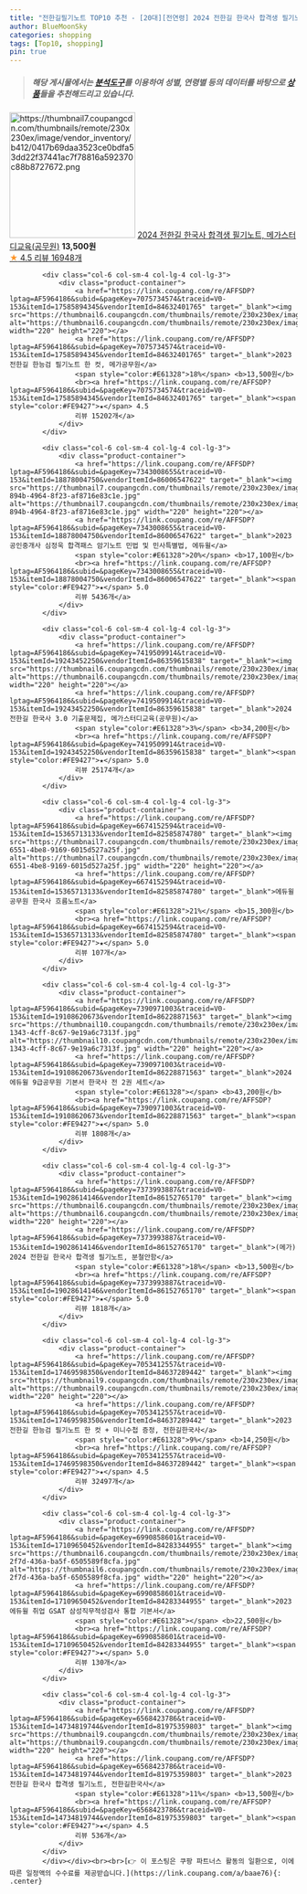 ```yaml
---
title: "전한길필기노트 TOP10 추천 - [20대][전연령] 2024 전한길 한국사 합격생 필기노트, 메가스터디교육(공무원)"
author: BlueMoonSky
categories: shopping
tags: [Top10, shopping]
pin: true
---
```


> ##### 해당 게시물에서는 [**분석도구**](https://itemscout.io/)를 이용하여 **성별**, **연령별** 등의 데이터를 바탕으로 [**상품**](https://link.coupang.com/a/baae76)들을 추천해드리고 있습니다.
<div class="container"><div class="row">
            <div class="col-6 col-sm-4 col-lg-4 col-lg-3">
                <div class="product-container">
                    <a href="https://link.coupang.com/re/AFFSDP?lptag=AF5964186&subid=&pageKey=7372476842&traceid=V0-153&itemId=19021245288&vendorItemId=86145620728" target="_blank"><img src="https://thumbnail7.coupangcdn.com/thumbnails/remote/230x230ex/image/vendor_inventory/b412/0417b69daa3523ce0bdfa53dd22f37441ac7f78816a592370c88b8727672.png" alt="https://thumbnail7.coupangcdn.com/thumbnails/remote/230x230ex/image/vendor_inventory/b412/0417b69daa3523ce0bdfa53dd22f37441ac7f78816a592370c88b8727672.png" width="220" height="220"></a>
                    <a href="https://link.coupang.com/re/AFFSDP?lptag=AF5964186&subid=&pageKey=7372476842&traceid=V0-153&itemId=19021245288&vendorItemId=86145620728" target="_blank">2024 전한길 한국사 합격생 필기노트, 메가스터디교육(공무원)</a>
                    <span style="color:#E61328"></span> <b>13,500원</b>
                    <br><a href="https://link.coupang.com/re/AFFSDP?lptag=AF5964186&subid=&pageKey=7372476842&traceid=V0-153&itemId=19021245288&vendorItemId=86145620728" target="_blank"><span style="color:#FE9427">★</span> 4.5
                    리뷰 16948개</a>
                </div>
            </div>
            
            <div class="col-6 col-sm-4 col-lg-4 col-lg-3">
                <div class="product-container">
                    <a href="https://link.coupang.com/re/AFFSDP?lptag=AF5964186&subid=&pageKey=7075734574&traceid=V0-153&itemId=17585894345&vendorItemId=84632401765" target="_blank"><img src="https://thumbnail6.coupangcdn.com/thumbnails/remote/230x230ex/image/vendor_inventory/e3f7/2ea8370d4de8c0027a0bbf50daecd1437c5584aedc2bfa09171d209038b1.png" alt="https://thumbnail6.coupangcdn.com/thumbnails/remote/230x230ex/image/vendor_inventory/e3f7/2ea8370d4de8c0027a0bbf50daecd1437c5584aedc2bfa09171d209038b1.png" width="220" height="220"></a>
                    <a href="https://link.coupang.com/re/AFFSDP?lptag=AF5964186&subid=&pageKey=7075734574&traceid=V0-153&itemId=17585894345&vendorItemId=84632401765" target="_blank">2023 전한길 한능검 필기노트 한 컷, 메가공무원</a>
                    <span style="color:#E61328">18%</span> <b>13,500원</b>
                    <br><a href="https://link.coupang.com/re/AFFSDP?lptag=AF5964186&subid=&pageKey=7075734574&traceid=V0-153&itemId=17585894345&vendorItemId=84632401765" target="_blank"><span style="color:#FE9427">★</span> 4.5
                    리뷰 15202개</a>
                </div>
            </div>
            
            <div class="col-6 col-sm-4 col-lg-4 col-lg-3">
                <div class="product-container">
                    <a href="https://link.coupang.com/re/AFFSDP?lptag=AF5964186&subid=&pageKey=7343008655&traceid=V0-153&itemId=18878004750&vendorItemId=86006547622" target="_blank"><img src="https://thumbnail7.coupangcdn.com/thumbnails/remote/230x230ex/image/retail/images/2023/05/18/17/0/5cba9661-894b-4964-8f23-af8716e83c1e.jpg" alt="https://thumbnail7.coupangcdn.com/thumbnails/remote/230x230ex/image/retail/images/2023/05/18/17/0/5cba9661-894b-4964-8f23-af8716e83c1e.jpg" width="220" height="220"></a>
                    <a href="https://link.coupang.com/re/AFFSDP?lptag=AF5964186&subid=&pageKey=7343008655&traceid=V0-153&itemId=18878004750&vendorItemId=86006547622" target="_blank">2023 공인중개사 심정욱 합격패스 암기노트 민법 및 민사특별법, 에듀윌</a>
                    <span style="color:#E61328">20%</span> <b>17,100원</b>
                    <br><a href="https://link.coupang.com/re/AFFSDP?lptag=AF5964186&subid=&pageKey=7343008655&traceid=V0-153&itemId=18878004750&vendorItemId=86006547622" target="_blank"><span style="color:#FE9427">★</span> 5.0
                    리뷰 5436개</a>
                </div>
            </div>
            
            <div class="col-6 col-sm-4 col-lg-4 col-lg-3">
                <div class="product-container">
                    <a href="https://link.coupang.com/re/AFFSDP?lptag=AF5964186&subid=&pageKey=7419509914&traceid=V0-153&itemId=19243452250&vendorItemId=86359615838" target="_blank"><img src="https://thumbnail6.coupangcdn.com/thumbnails/remote/230x230ex/image/vendor_inventory/d91a/ff2bf273c1dc74103573defa4debdbeb5f0e825f8c175b6166388afd77a3.png" alt="https://thumbnail6.coupangcdn.com/thumbnails/remote/230x230ex/image/vendor_inventory/d91a/ff2bf273c1dc74103573defa4debdbeb5f0e825f8c175b6166388afd77a3.png" width="220" height="220"></a>
                    <a href="https://link.coupang.com/re/AFFSDP?lptag=AF5964186&subid=&pageKey=7419509914&traceid=V0-153&itemId=19243452250&vendorItemId=86359615838" target="_blank">2024 전한길 한국사 3.0 기출문제집, 메가스터디교육(공무원)</a>
                    <span style="color:#E61328">3%</span> <b>34,200원</b>
                    <br><a href="https://link.coupang.com/re/AFFSDP?lptag=AF5964186&subid=&pageKey=7419509914&traceid=V0-153&itemId=19243452250&vendorItemId=86359615838" target="_blank"><span style="color:#FE9427">★</span> 5.0
                    리뷰 25174개</a>
                </div>
            </div>
            
            <div class="col-6 col-sm-4 col-lg-4 col-lg-3">
                <div class="product-container">
                    <a href="https://link.coupang.com/re/AFFSDP?lptag=AF5964186&subid=&pageKey=6674152594&traceid=V0-153&itemId=15365713133&vendorItemId=82585874780" target="_blank"><img src="https://thumbnail7.coupangcdn.com/thumbnails/remote/230x230ex/image/retail/images/2022/07/28/18/0/7be6d3f6-6551-4be8-9169-6015d527a25f.jpg" alt="https://thumbnail7.coupangcdn.com/thumbnails/remote/230x230ex/image/retail/images/2022/07/28/18/0/7be6d3f6-6551-4be8-9169-6015d527a25f.jpg" width="220" height="220"></a>
                    <a href="https://link.coupang.com/re/AFFSDP?lptag=AF5964186&subid=&pageKey=6674152594&traceid=V0-153&itemId=15365713133&vendorItemId=82585874780" target="_blank">에듀윌 공무원 한국사 흐름노트</a>
                    <span style="color:#E61328">21%</span> <b>15,300원</b>
                    <br><a href="https://link.coupang.com/re/AFFSDP?lptag=AF5964186&subid=&pageKey=6674152594&traceid=V0-153&itemId=15365713133&vendorItemId=82585874780" target="_blank"><span style="color:#FE9427">★</span> 5.0
                    리뷰 107개</a>
                </div>
            </div>
            
            <div class="col-6 col-sm-4 col-lg-4 col-lg-3">
                <div class="product-container">
                    <a href="https://link.coupang.com/re/AFFSDP?lptag=AF5964186&subid=&pageKey=7390971003&traceid=V0-153&itemId=19108620673&vendorItemId=86228871563" target="_blank"><img src="https://thumbnail10.coupangcdn.com/thumbnails/remote/230x230ex/image/retail/images/2023/06/09/18/5/8195e46c-1343-4cff-8c67-9e19a6c7313f.jpg" alt="https://thumbnail10.coupangcdn.com/thumbnails/remote/230x230ex/image/retail/images/2023/06/09/18/5/8195e46c-1343-4cff-8c67-9e19a6c7313f.jpg" width="220" height="220"></a>
                    <a href="https://link.coupang.com/re/AFFSDP?lptag=AF5964186&subid=&pageKey=7390971003&traceid=V0-153&itemId=19108620673&vendorItemId=86228871563" target="_blank">2024 에듀윌 9급공무원 기본서 한국사 전 2권 세트</a>
                    <span style="color:#E61328"></span> <b>43,200원</b>
                    <br><a href="https://link.coupang.com/re/AFFSDP?lptag=AF5964186&subid=&pageKey=7390971003&traceid=V0-153&itemId=19108620673&vendorItemId=86228871563" target="_blank"><span style="color:#FE9427">★</span> 5.0
                    리뷰 1808개</a>
                </div>
            </div>
            
            <div class="col-6 col-sm-4 col-lg-4 col-lg-3">
                <div class="product-container">
                    <a href="https://link.coupang.com/re/AFFSDP?lptag=AF5964186&subid=&pageKey=7373993887&traceid=V0-153&itemId=19028614146&vendorItemId=86152765170" target="_blank"><img src="https://thumbnail6.coupangcdn.com/thumbnails/remote/230x230ex/image/vendor_inventory/9094/06a971d2b2489d39a413428eee2f2e57f6447f926b58b566dcff00e5c71a.png" alt="https://thumbnail6.coupangcdn.com/thumbnails/remote/230x230ex/image/vendor_inventory/9094/06a971d2b2489d39a413428eee2f2e57f6447f926b58b566dcff00e5c71a.png" width="220" height="220"></a>
                    <a href="https://link.coupang.com/re/AFFSDP?lptag=AF5964186&subid=&pageKey=7373993887&traceid=V0-153&itemId=19028614146&vendorItemId=86152765170" target="_blank">(메가) 2024 전한길 한국사 합격생 필기노트, 분철안함</a>
                    <span style="color:#E61328">18%</span> <b>13,500원</b>
                    <br><a href="https://link.coupang.com/re/AFFSDP?lptag=AF5964186&subid=&pageKey=7373993887&traceid=V0-153&itemId=19028614146&vendorItemId=86152765170" target="_blank"><span style="color:#FE9427">★</span> 5.0
                    리뷰 1818개</a>
                </div>
            </div>
            
            <div class="col-6 col-sm-4 col-lg-4 col-lg-3">
                <div class="product-container">
                    <a href="https://link.coupang.com/re/AFFSDP?lptag=AF5964186&subid=&pageKey=7053412557&traceid=V0-153&itemId=17469598350&vendorItemId=84637289442" target="_blank"><img src="https://thumbnail9.coupangcdn.com/thumbnails/remote/230x230ex/image/vendor_inventory/b0c7/55b2d10cfeba344d5dd6982dd1528ecd4395c7f5f27206d867c5f92d5ed2.png" alt="https://thumbnail9.coupangcdn.com/thumbnails/remote/230x230ex/image/vendor_inventory/b0c7/55b2d10cfeba344d5dd6982dd1528ecd4395c7f5f27206d867c5f92d5ed2.png" width="220" height="220"></a>
                    <a href="https://link.coupang.com/re/AFFSDP?lptag=AF5964186&subid=&pageKey=7053412557&traceid=V0-153&itemId=17469598350&vendorItemId=84637289442" target="_blank">2023 전한길 한능검 필기노트 한 컷 + 미니수첩 증정, 전한길한국사</a>
                    <span style="color:#E61328">9%</span> <b>14,250원</b>
                    <br><a href="https://link.coupang.com/re/AFFSDP?lptag=AF5964186&subid=&pageKey=7053412557&traceid=V0-153&itemId=17469598350&vendorItemId=84637289442" target="_blank"><span style="color:#FE9427">★</span> 4.5
                    리뷰 32497개</a>
                </div>
            </div>
            
            <div class="col-6 col-sm-4 col-lg-4 col-lg-3">
                <div class="product-container">
                    <a href="https://link.coupang.com/re/AFFSDP?lptag=AF5964186&subid=&pageKey=6990858601&traceid=V0-153&itemId=17109650452&vendorItemId=84283344955" target="_blank"><img src="https://thumbnail6.coupangcdn.com/thumbnails/remote/230x230ex/image/retail/images/2022/12/13/13/0/fa2741e7-2f7d-436a-ba5f-6505589f8cfa.jpg" alt="https://thumbnail6.coupangcdn.com/thumbnails/remote/230x230ex/image/retail/images/2022/12/13/13/0/fa2741e7-2f7d-436a-ba5f-6505589f8cfa.jpg" width="220" height="220"></a>
                    <a href="https://link.coupang.com/re/AFFSDP?lptag=AF5964186&subid=&pageKey=6990858601&traceid=V0-153&itemId=17109650452&vendorItemId=84283344955" target="_blank">2023 에듀윌 취업 GSAT 삼성직무적성검사 통합 기본서</a>
                    <span style="color:#E61328"></span> <b>22,500원</b>
                    <br><a href="https://link.coupang.com/re/AFFSDP?lptag=AF5964186&subid=&pageKey=6990858601&traceid=V0-153&itemId=17109650452&vendorItemId=84283344955" target="_blank"><span style="color:#FE9427">★</span> 5.0
                    리뷰 130개</a>
                </div>
            </div>
            
            <div class="col-6 col-sm-4 col-lg-4 col-lg-3">
                <div class="product-container">
                    <a href="https://link.coupang.com/re/AFFSDP?lptag=AF5964186&subid=&pageKey=6568423786&traceid=V0-153&itemId=14734819744&vendorItemId=81975359803" target="_blank"><img src="https://thumbnail9.coupangcdn.com/thumbnails/remote/230x230ex/image/vendor_inventory/2328/1e5d6a6708791e3e44cc51107aa4ec36c1dd11c94e61d087ed8be0d23547.png" alt="https://thumbnail9.coupangcdn.com/thumbnails/remote/230x230ex/image/vendor_inventory/2328/1e5d6a6708791e3e44cc51107aa4ec36c1dd11c94e61d087ed8be0d23547.png" width="220" height="220"></a>
                    <a href="https://link.coupang.com/re/AFFSDP?lptag=AF5964186&subid=&pageKey=6568423786&traceid=V0-153&itemId=14734819744&vendorItemId=81975359803" target="_blank">2023 전한길 한국사 합격생 필기노트, 전한길한국사</a>
                    <span style="color:#E61328">11%</span> <b>13,500원</b>
                    <br><a href="https://link.coupang.com/re/AFFSDP?lptag=AF5964186&subid=&pageKey=6568423786&traceid=V0-153&itemId=14734819744&vendorItemId=81975359803" target="_blank"><span style="color:#FE9427">★</span> 4.5
                    리뷰 536개</a>
                </div>
            </div>
            </div></div><br><br>[👉 이 포스팅은 쿠팡 파트너스 활동의 일환으로, 이에 따른 일정액의 수수료를 제공받습니다.](https://link.coupang.com/a/baae76){: .center}